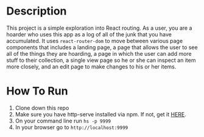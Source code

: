 # Description
This project is a simple exploration into React routing.  As a user, you are a hoarder who uses this app as a log of all of the junk that you have accumulated.  It uses `react-router-dom` to move between various page components that includes a landing page, a page that allows the user to see all of the things they are hoarding, a page in which the user can add more stuff to their collection, a single view page so he or she can inspect an item more closely, and an edit page to make changes to his or her items.

# How To Run
1. Clone down this repo
2. Make sure you have  http-serve installed via npm. If not, get it [HERE](https://npmjs.com/package/http-server).
3. On your command line run `hs -p 9999`
4. In your browser go to `http://localhost:9999`
